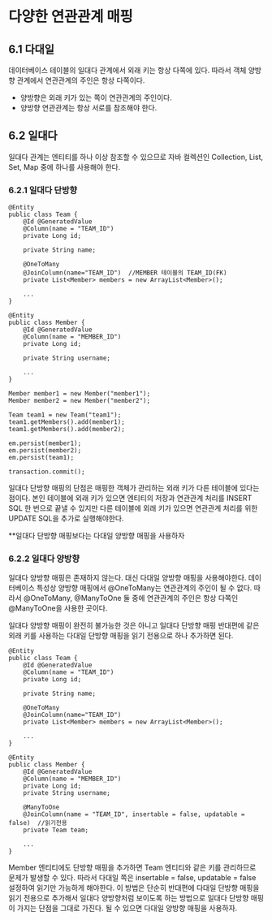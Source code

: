 # 다양한 연관관계 매핑
## 6.1 다대일
데이터베이스 테이블의 일대다 관계에서 외래 키는 항상 다쪽에 있다. 따라서 객체 양방향 관계에서 연관관계의 주인은 항상 다쪽이다.
* 양방향은 외래 키가 있는 쪽이 연관관계의 주인이다. 
* 양방향 연관관계는 항상 서로를 참조해야 한다.

## 6.2 일대다
일대다 관계는 엔티티를 하나 이상 참조할 수 있으므로 자바 컬렉션인 Collection, List, Set, Map 중에 하나를 사용해야 한다.

### 6.2.1 일대다 단방향

    @Entity
    public class Team {
        @Id @GeneratedValue
        @Column(name = "TEAM_ID")
        private Long id;

        private String name;

        @OneToMany
        @JoinColumn(name="TEAM_ID")  //MEMBER 테이블의 TEAM_ID(FK)
        private List<Member> members = new ArrayList<Member>();

        ...
    }

    @Entity
    public class Member {
        @Id @GeneratedValue
        @Column(name = "MEMBER_ID")
        private Long id;

        private String username;

        ...
    }

    Member member1 = new Member("member1");
    Member member2 = new Member("member2");

    Team team1 = new Team("team1");
    team1.getMembers().add(member1);
    team1.getMembers().add(member2);

    em.persist(member1);
    em.persist(member2);
    em.persist(team1);

    transaction.commit();

일대다 단방향 매핑의 단점은 매핑한 객체가 관리하는 외래 키가 다른 테이블에 있다는 점이다. 본인 테이블에 외래 키가 있으면 엔티티의 저장과 연관관계 처리를 INSERT SQL 한 번으로 끝낼 수 있지만 다른 테이블에 외래 키가 있으면 연관관계 처리를 위한 UPDATE SQL을 추가로 실행해야한다.

**일대다 단방향 매핑보다는 다대일 양방향 매핑을 사용하자

### 6.2.2 일대다 양방향
일대다 양방향 매핑은 존재하지 않는다. 대신 다대일 양방향 매핑을 사용해야한다. 데이터베이스 특성상 양방향 매핑에서 @OneToMany는 연관관계의 주인이 될 수 없다. 따라서 @OneToMany, @ManyToOne 둘 중에 연관관계의 주인은 항상 다쪽인 @ManyToOne을 사용한 곳이다.

일대다 양방향 매핑이 완전히 불가능한 것은 아니고 일대다 단방향 매핑 반대편에 같은 외래 키를 사용하는 다대일 단방향 매핑을 읽기 전용으로 하나 추가하면 된다.

    @Entity
    public class Team {
        @Id @GeneratedValue
        @Column(name = "TEAM_ID")
        private Long id;

        private String name;

        @OneToMany
        @JoinColumn(name="TEAM_ID")
        private List<Member> members = new ArrayList<Member>();

        ...
    }

    @Entity
    public class Member {
        @Id @GeneratedValue
        @Column(name = "MEMBER_ID")
        private Long id;
        private String username;

        @ManyToOne
        @JoinColumn(name = "TEAM_ID", insertable = false, updatable = false)  //읽기전용
        private Team team;

        ...
    }

Member 엔티티에도 단방향 매핑을 추가하면 Team 엔티티와 같은 키를 관리하므로 문제가 발생할 수 있다. 따라서 다대일 쪽은 insertable = false, updatable = false 설정하여 읽기만 가능하게 해야한다. 이 방법은 단순히 반대편에 다대일 단방향 매핑을 읽기 전용으로 추가해서 일대다 양방향처럼 보이도록 하는 방법으로 일대다 단방향 매핑이 가지는 단점을 그대로 가진다. 될 수 있으면 다대일 양방향 매핑을 사용하자.
 